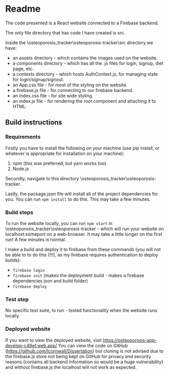 # Readme

The code presented is a React website connected to a Firebase backend. 

The only file directory that has code I have created is src.

Inside the \osteoporosis_tracker\osteoporosis-tracker\src directory we have:

- an assets directory - which contains the images used on the website.
- a components directory - which has all the .js files for login, signup, diet page, etc. 
- a contexts directory - which hosts AuthContext.js, for managing state for login/signup/signout.
- an App.css file - for most of the styling on the website.
- a firebase.js file - for connecting to our firebase backend.
- an index.css file - for site wide styling.
- an index.js file - for rendering the root component and attaching it to HTML. 

## Build instructions

### Requirements

Firstly you have to install the following on your machine (use pip install, or whatever is appropriate for installation on your machine):
1. npm (this was preferred, but yarn works too)
2. Node.js

Secondly, navigate to this directory \osteoporosis_tracker\osteoporosis-tracker.

Lastly, the package.json file will install all of the project dependencies for you. You can run `npm install` to do this. This may take a few minutes.

### Build steps

To run the website locally, you can run `npm start` in \osteoporosis_tracker\osteoporosis-tracker - which will run your website on localhost:someport on a web-browser. It may take a little longer on the first run! A few minutes is normal.

I make a build and deploy it to firebase from these commands (you will not be able to to do this (!!!), as my firebase requires authentication to deploy builds):

- `firebase login` 
- `firebase init` (makes the deployment build - makes a firebase dependencies json and build folder)
- `firebase deploy`

### Test step

No specific test suite, to run -  tested functionality when the website runs locally.

### Deployed website
If you want to view the deployed website, visit https://osteoporosis-app-develop-c49ef.web.app/
You can view the code on GitHub (https://github.com/lcornwall/Dissertation) but cloning is not advised due to the firebase.js store not being kept on GitHub for privacy and security reasons (contains all backend information so would be a huge vulnerability) and without firebase.js the localhost will not work as expected.
